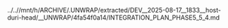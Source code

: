 ../..//mnt/h/ARCHIVE/.UNWRAP/extracted/DEV__2025-08-17__1833__host-duri-head/__UNWRAP/4fa54f0a14/INTEGRATION_PLAN_PHASE5_5_4.md